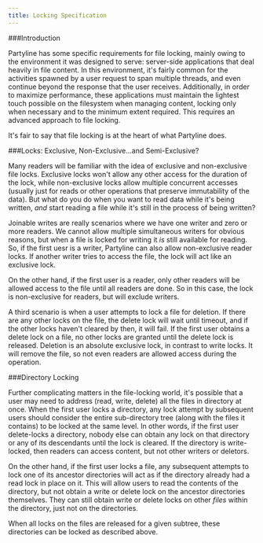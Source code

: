 ```yaml
---
title: Locking Specification
---
```


###Introduction

Partyline has some specific requirements for file locking, mainly owing to the environment it was designed to serve: server-side applications that deal heavily in file content. In this environment, it's fairly common for the activities spawned by a user request to span multiple threads, and even continue beyond the response that the user receives. Additionally, in order to maximize performance, these applications must maintain the lightest touch possible on the filesystem when managing content, locking only when necessary and to the minimum extent required. This requires an advanced approach to file locking.

It's fair to say that file locking is at the heart of what Partyline does.

###Locks: Exclusive, Non-Exclusive...and Semi-Exclusive?

Many readers will be familiar with the idea of exclusive and non-exclusive file locks. Exclusive locks won't allow any other access for the duration of the lock, while non-exclusive locks allow multiple concurrent accesses (usually just for reads or other operations that preserve immutability of the data). But what do you do when you want to read data while it's being written, *and* start reading a file while it's still in the process of being written?

Joinable writes are really scenarios where we have one writer and zero or more readers. We cannot allow multiple simultaneous writers for obvious reasons, but when a file is locked for writing it *is* still available for reading. So, if the first uesr is a writer, Partyline can also allow non-exclusive reader locks. If another writer tries to access the file, the lock will act like an exclusive lock.

On the other hand, if the first user is a reader, only other readers will be allowed access to the file until all readers are done. So in this case, the lock is non-exclusive for readers, but will exclude writers.

A third scenario is when a user attempts to lock a file for deletion. If there are any other locks on the file, the delete lock will wait until timeout, and if the other locks haven't cleared by then, it will fail. If the first user obtains a delete lock on a file, no other locks are granted until the delete lock is released. Deletion is an absolute exclusive lock, in contrast to write locks. It will remove the file, so not even readers are allowed access during the operation.

###Directory Locking

Further complicating matters in the file-locking world, it's possible that a user may need to address (read, write, delete) all the files in directory at once. When the first user locks a directory, any lock attempt by subsequent users should consider the entire sub-directory tree (along with the files it contains) to be locked at the same level. In other words, if the first user delete-locks a directory, nobody else can obtain any lock on that directory or any of its descendants until the lock is cleared. If the directory is write-locked, then readers can access content, but not other writers or deletors.

On the other hand, if the first user locks a file, any subsequent attempts to lock one of its ancestor directories will act as if the directory already had a read lock in place on it. This will allow users to read the contents of the directory, but not obtain a write or delete lock on the ancestor directories themselves. They can still obtain write or delete locks on other *files* within the directory, just not on the directories.

When all locks on the files are released for a given subtree, these directories can be locked as described above.
